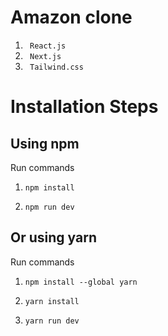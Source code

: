 # Amazon clone
1) ``` React.js```
2) ``` Next.js```
1) ``` Tailwind.css```

# Installation Steps

## Using npm

Run commands

1) ```npm install```


2) ```npm run dev```


## Or using yarn

Run commands 

1) ```npm install --global yarn```

2) ```yarn install```

3) ```yarn run dev```

